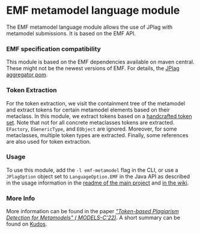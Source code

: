 # EMF metamodel language module

The EMF metamodel language module allows the use of JPlag with metamodel submissions.
It is based on the EMF API.

### EMF specification compatibility

This module is based on the EMF dependencies available on maven central. These might not be the newest versions of EMF.
For details,
the [JPlag aggregator pom](https://github.com/jplag/JPlag/blob/263e85e544152cc8b0caa3399127debb7a458746/pom.xml#L84-L86).

### Token Extraction

For the token extraction, we visit the containment tree of the metamodel and extract tokens for certain metamodel
elements based on their metaclass. In this module, we extract tokens based on
a [handcrafted token set](https://github.com/jplag/JPlag/blob/master/languages/emf-metamodel/src/main/java/de/jplag/emf/MetamodelTokenType.java).
Note that not for all concrete metaclasses tokens are extracted. `EFactory`, `EGenericType`, and `EObject` are ignored.
Moreover, for some metaclasses, multiple token types are extracted. Finally, some references are also used for token
extraction.

### Usage

To use this module, add the `-l emf-metamodel` flag in the CLI, or use a `JPlagOption` object set
to `LanguageOption.EMF` in the Java API as described in the usage information in
the [readme of the main project](https://github.com/jplag/JPlag#usage)
and [in the wiki](https://github.com/jplag/JPlag/wiki/1.-How-to-Use-JPlag).

### More Info

More information can be found in the paper [*"Token-based Plagiarism Detection for Metamodels" (
MODELS-C'22)*](https://dl.acm.org/doi/10.1145/3550356.3556508).
A short summary can be found on [Kudos](https://www.growkudos.com/publications/10.1145%25252F3550356.3556508/reader).
